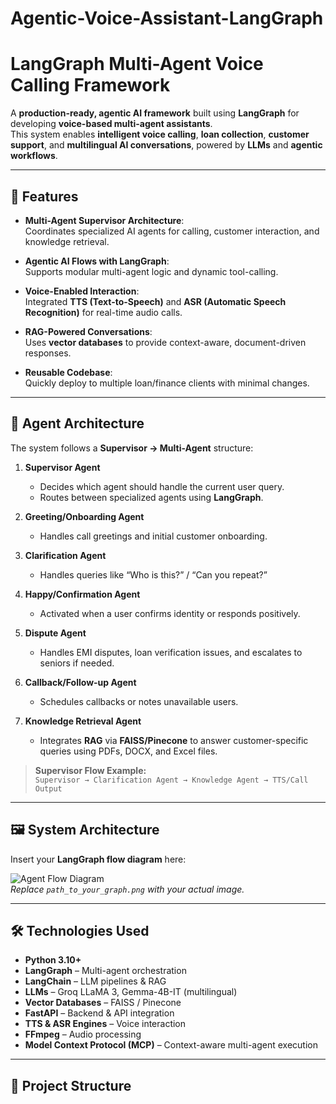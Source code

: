 # Agentic-Voice-Assistant-LangGraph
# LangGraph Multi-Agent Voice Calling Framework

A **production-ready, agentic AI framework** built using **LangGraph** for developing **voice-based multi-agent assistants**.  
This system enables **intelligent voice calling**, **loan collection**, **customer support**, and **multilingual AI conversations**, powered by **LLMs** and **agentic workflows**.

---

## 🚀 Features

- **Multi-Agent Supervisor Architecture**:  
  Coordinates specialized AI agents for calling, customer interaction, and knowledge retrieval.

- **Agentic AI Flows with LangGraph**:  
  Supports modular multi-agent logic and dynamic tool-calling.

- **Voice-Enabled Interaction**:  
  Integrated **TTS (Text-to-Speech)** and **ASR (Automatic Speech Recognition)** for real-time audio calls.

- **RAG-Powered Conversations**:  
  Uses **vector databases** to provide context-aware, document-driven responses.

- **Reusable Codebase**:  
  Quickly deploy to multiple loan/finance clients with minimal changes.

---

## 🧩 Agent Architecture

The system follows a **Supervisor → Multi-Agent** structure:

1. **Supervisor Agent**  
   - Decides which agent should handle the current user query.  
   - Routes between specialized agents using **LangGraph**.  

2. **Greeting/Onboarding Agent**  
   - Handles call greetings and initial customer onboarding.

3. **Clarification Agent**  
   - Handles queries like “Who is this?” / “Can you repeat?”  

4. **Happy/Confirmation Agent**  
   - Activated when a user confirms identity or responds positively.  

5. **Dispute Agent**  
   - Handles EMI disputes, loan verification issues, and escalates to seniors if needed.  

6. **Callback/Follow-up Agent**  
   - Schedules callbacks or notes unavailable users.  

7. **Knowledge Retrieval Agent**  
   - Integrates **RAG** via **FAISS/Pinecone** to answer customer-specific queries using PDFs, DOCX, and Excel files.  

> **Supervisor Flow Example:**  
> `Supervisor → Clarification Agent → Knowledge Agent → TTS/Call Output`

---

## 🖼 System Architecture

Insert your **LangGraph flow diagram** here:  

![Agent Flow Diagram](path_to_your_graph.png)  
*Replace `path_to_your_graph.png` with your actual image.*

---

## 🛠 Technologies Used

- **Python 3.10+**
- **LangGraph** – Multi-agent orchestration
- **LangChain** – LLM pipelines & RAG
- **LLMs** – Groq LLaMA 3, Gemma-4B-IT (multilingual)
- **Vector Databases** – FAISS / Pinecone
- **FastAPI** – Backend & API integration
- **TTS & ASR Engines** – Voice interaction
- **FFmpeg** – Audio processing
- **Model Context Protocol (MCP)** – Context-aware multi-agent execution

---

## 📂 Project Structure

